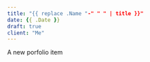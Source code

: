```yaml
---
title: "{{ replace .Name "-" " " | title }}"
date: {{ .Date }}
draft: true
client: "Me"
---
```


A new porfolio item